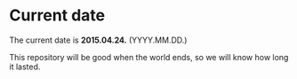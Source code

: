# Current date

The current date is **2015.04.24.** (YYYY.MM.DD.)

This repository will be good when the world ends, so we will know how long it lasted.
